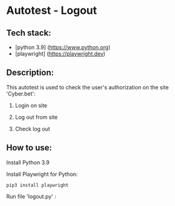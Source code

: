 # Autotest - Logout 

## Tech stack:
- [python 3.9] (https://www.python.org)
- [playwright] (https://playwright.dev)


## Description:

This autotest is used to check the user's authorization on the site 'Cyber.bet':

1. Login on site

2. Log out from site

3. Check log out

## How to use:

Install Python 3.9

Install Playwright for Python:

`pip3 install playwright`


Run file 'logout.py' :
